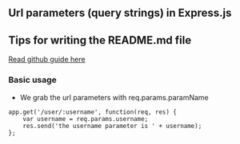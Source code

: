 ## Url parameters (query strings) in Express.js

## Tips for writing the README.md file
[Read github guide here](https://help.github.com/articles/basic-writing-and-formatting-syntax/)


### Basic usage
* We grab the url parameters with req.params.paramName
```
app.get('/user/:username', function(req, res) {
    var username = req.params.username;
    res.send('the username parameter is ' + username);
};
```